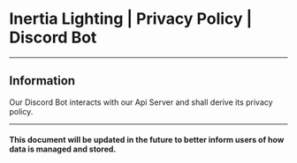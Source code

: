 # Inertia Lighting | Privacy Policy | Discord Bot

---

## Information

Our Discord Bot interacts with our Api Server and shall derive its privacy policy.

---

#### This document will be updated in the future to better inform users of how data is managed and stored.
